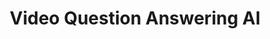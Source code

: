 ---
title: Video Question Answering AI
emoji: 🎥
colorFrom: indigo
colorTo: blue
sdk: gradio
sdk_version: 4.17.0  # Adjust to your required Gradio version
app_file: gradio-app.py
pinned: false
python_version: 3.11.4 # You can set this to 3.8, 3.9, 3.10, or 3.11 (if supported)
---